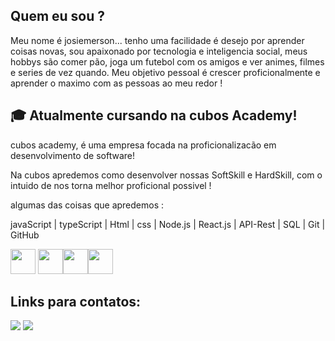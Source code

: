## Quem eu sou ?

Meu nome é josiemerson... tenho uma facilidade é desejo por aprender coisas novas, sou apaixonado por tecnologia e inteligencia social, meus hobbys são comer pão, joga um futebol com os amigos e ver  animes, filmes e series de vez quando. Meu objetivo pessoal é crescer proficionalmente e aprender o maximo com as pessoas ao meu redor !
  
##   🎓 Atualmente cursando na cubos Academy!

cubos academy, é uma empresa focada na proficionalizacão em desenvolvimento de software!

Na cubos apredemos como  desenvolver nossas SoftSkill e HardSkill, com o intuido de nos torna melhor proficional possivel !

algumas das coisas que apredemos :

 javaScript | typeScript | Html | css | Node.js | React.js | API-Rest |  SQL | Git | GitHub
 
<img src="https://cdn.jsdelivr.net/gh/devicons/devicon/icons/javascript/javascript-original.svg" width="40"/> <img src="https://cdn.jsdelivr.net/gh/devicons/devicon/icons/typescript/typescript-original.svg" width="40" /><img src="https://cdn.jsdelivr.net/gh/devicons/devicon/icons/react/react-original.svg" width="40" /><img src="https://cdn.jsdelivr.net/gh/devicons/devicon/icons/nodejs/nodejs-original.svg" width="40" />
          
## Links para contatos:

<div>
<a href = "josiemerson2013@gmail.com"><img src="https://img.shields.io/badge/Gmail-D14836?style=for-the-badge&logo=gmail&logoColor=white" target="_blank"></a>
<a href="https://www.linkedin.com/in/josiemerson-teixeira-bb6422255/" target="_blank"><img src="https://img.shields.io/badge/-LinkedIn-%230077B5?style=for-the-badge&logo=linkedin&logoColor=white" target="_blank"></a>   
</div>   
